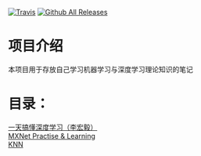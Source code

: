
[![Travis](https://img.shields.io/travis/rust-lang/rust.svg)](https://github.com/keloli/NoteBook)
[![Github All Releases](https://img.shields.io/badge/downloads-300KB-green.svg)](https://github.com/keloli/NoteBook)
# 项目介绍
本项目用于存放自己学习机器学习与深度学习理论知识的笔记

# 目录：
   [一天搞懂深度学习（李宏毅）](https://github.com/keloli/NoteBook/tree/master/DeepLearning%20One%20Day)  
   [MXNet Practise & Learning](https://github.com/keloli/MXNetPractise)  
   [KNN](https://github.com/keloli/NoteBook/tree/master/KNN)
